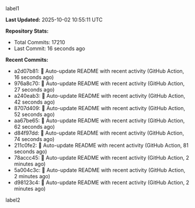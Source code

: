 
label1 
<!-- ACTIVITY_START -->
**Last Updated:** 2025-10-02 10:55:11 UTC

**Repository Stats:**
- Total Commits: 17210
- Last Commit: 16 seconds ago

**Recent Commits:**
- a2d07b81: 🤖 Auto-update README with recent activity (GitHub Action, 16 seconds ago)
- 976a8c70: 🤖 Auto-update README with recent activity (GitHub Action, 27 seconds ago)
- a240eab3: 🤖 Auto-update README with recent activity (GitHub Action, 42 seconds ago)
- 8707d409: 🤖 Auto-update README with recent activity (GitHub Action, 52 seconds ago)
- aa67be65: 🤖 Auto-update README with recent activity (GitHub Action, 62 seconds ago)
- d84f97dd: 🤖 Auto-update README with recent activity (GitHub Action, 74 seconds ago)
- 211c0fe2: 🤖 Auto-update README with recent activity (GitHub Action, 81 seconds ago)
- 78accc45: 🤖 Auto-update README with recent activity (GitHub Action, 2 minutes ago)
- 5a004c3c: 🤖 Auto-update README with recent activity (GitHub Action, 2 minutes ago)
- d98123c4: 🤖 Auto-update README with recent activity (GitHub Action, 2 minutes ago)
<!-- ACTIVITY_END -->

label2
